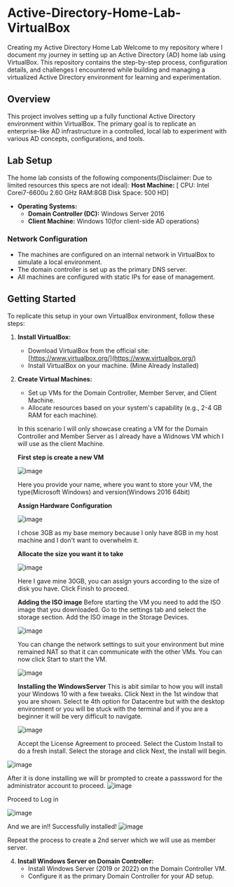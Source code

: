 # Active-Directory-Home-Lab-VirtualBox
Creating my Active Directory Home Lab
Welcome to my repository where I document my journey in setting up an Active Directory (AD) home lab using VirtualBox. This repository contains the step-by-step process, configuration details, and challenges I encountered while building and managing a virtualized Active Directory environment for learning and experimentation.
## Overview
This project involves setting up a fully functional Active Directory environment within VirtualBox. The primary goal is to replicate an enterprise-like AD infrastructure in a controlled, local lab to experiment with various AD concepts, configurations, and tools.
## Lab Setup
The home lab consists of the following components(Disclaimer: Due to limited resources this specs are not ideal):
**Host Machine:** [
CPU: Intel Corei7-6600u 2.60 GHz
RAM:8GB 
Disk Space: 500 HD]
- **Operating Systems:**
  - **Domain Controller (DC):** Windows Server 2016
  - **Client Machine:** Windows 10(for client-side AD operations)
 ### Network Configuration

- The machines are configured on an internal network in VirtualBox to simulate a local environment.
- The domain controller is set up as the primary DNS server.
- All machines are configured with static IPs for ease of management.
## Getting Started

To replicate this setup in your own VirtualBox environment, follow these steps:

1. **Install VirtualBox:**
   - Download VirtualBox from the official site: [https://www.virtualbox.org/](https://www.virtualbox.org/)
   - Install VirtualBox on your machine. (Mine Already Installed)
2. **Create Virtual Machines:**
   - Set up VMs for the Domain Controller, Member Server, and Client Machine.
   - Allocate resources based on your system's capability (e.g., 2-4 GB RAM for each machine).
  
    In this scenario I will only showcase creating a VM for the Domain Controller and Member Server as I already have a Widnows VM which I will use as the client Machine.

   **First step is create a new VM**
   
   ![image](https://github.com/user-attachments/assets/4d12070a-fe96-4a5e-ba5b-9cde7b2f88dc)
   
   Here you provide your name, where you want to store your VM, the type(Microsoft Windows) and version(Windows 2016 64bit)

   **Assign Hardware Configuration**
   
   ![image](https://github.com/user-attachments/assets/98e3e7b2-6a27-4d2e-94c9-026eb92f0644)
   
   I chose 3GB as my base memory because I only have  8GB in my host machine and I don't want to overwhelm it.

   
   **Allocate the size you want it to take**
   
   ![image](https://github.com/user-attachments/assets/c235b16c-1bac-461b-b96e-6a474c1a46c6)

   Here I gave mine 30GB, you can assign yours according to the size of disk you have.
   Click Finish to proceed.


   **Adding the ISO image**
   Before starting the VM you need to add the ISO image that you downloaded. Go to the settings tab and select the storage section.
   Add the ISO image in the Storage Devices.
   
   ![image](https://github.com/user-attachments/assets/01e6eba2-4f0e-477a-b7bc-7e81ec8ba229)

   You can change the network settings to suit your environment but mine remained NAT so that it can communicate with the other VMs.
   You can now click Start to start the VM.
   
   ![image](https://github.com/user-attachments/assets/e65a30d6-d310-41fb-9d2e-9fce7eba6c6d)


   **Installing the WindowsServer**
   This is abit similar to how you will install your Windows 10 with a few tweaks.
   Click Next in the 1st window that you are shown.
   Select te 4th option for Datacentre but with the desktop environment or you will be stuck with the terminal and if you are a beginner it will be very difficult to navigate.
   
   ![image](https://github.com/user-attachments/assets/5a6d7391-bd50-4793-9ecc-8ea5e29f6208)
   
   Accept the License Agreement to proceed.
   Select the Custom Install to do a fresh install.
   Select the storage and click Next, the install will begin.

  ![image](https://github.com/user-attachments/assets/93325e5d-eeea-4003-9d97-c87db87780f4)

  After it is done installing we will br prompted to create a passsword for the administrator account to proceed.
  ![image](https://github.com/user-attachments/assets/e714e065-2b7d-465f-a4d4-06097e54ae42)

  Proceed to Log in

  ![image](https://github.com/user-attachments/assets/485cd36f-6d94-4b78-acd0-78043df5911f)

 And we are in!! Successfully installed!
 ![image](https://github.com/user-attachments/assets/b9f87498-a8b3-4e48-b883-184f4f70fddf)

 Repeat the process to create a 2nd server which we will use as member server.







4. **Install Windows Server on Domain Controller:**
   - Install Windows Server (2019 or 2022) on the Domain Controller VM.
   - Configure it as the primary Domain Controller for your AD setup.




 
